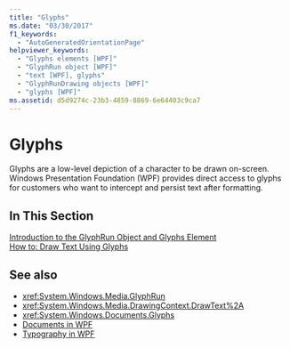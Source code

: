 ```yaml
---
title: "Glyphs"
ms.date: "03/30/2017"
f1_keywords: 
  - "AutoGeneratedOrientationPage"
helpviewer_keywords: 
  - "Glyphs elements [WPF]"
  - "GlyphRun object [WPF]"
  - "text [WPF], glyphs"
  - "GlyphRunDrawing objects [WPF]"
  - "glyphs [WPF]"
ms.assetid: d5d9274c-23b3-4859-8869-6e64403c9ca7
---
```

# Glyphs
Glyphs are a low-level depiction of a character to be drawn on-screen. Windows Presentation Foundation (WPF) provides direct access to glyphs for customers who want to intercept and persist text after formatting.  
  
## In This Section  
 [Introduction to the GlyphRun Object and Glyphs Element](introduction-to-the-glyphrun-object-and-glyphs-element.md)  
  [How to: Draw Text Using Glyphs](draw-text-using-glyphs.md)  
  
## See also

- <xref:System.Windows.Media.GlyphRun>
- <xref:System.Windows.Media.DrawingContext.DrawText%2A>
- <xref:System.Windows.Documents.Glyphs>
- [Documents in WPF](documents-in-wpf.md)
- [Typography in WPF](typography-in-wpf.md)
